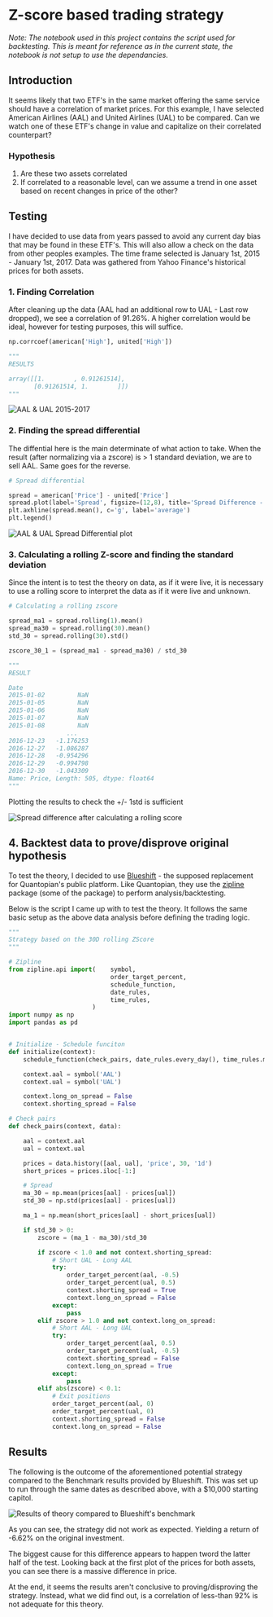 # Z-score based trading strategy

*Note: The notebook used in this project contains the script used for backtesting. This is meant for reference as in the current state, the notebook is not setup to use the dependancies.*

## Introduction
It seems likely that two ETF's in the same market offering the same service should have a correlation of market prices.  For this example, I have selected American Airlines (AAL) and United Airlines (UAL) to be compared. Can we watch one of these ETF's change in value and capitalize on their correlated counterpart?


### Hypothesis
1. Are these two assets correlated
2. If correlated to a reasonable level, can we assume a trend in one asset based on recent changes in price of the other?

## Testing

I have decided to use data from years passed to avoid any current day bias that may be found in these ETF's.  This will also allow a check on the data from other peoples examples.  The time frame selected is January 1st, 2015 - January 1st, 2017.  Data was gathered from Yahoo Finance's historical prices for both assets.

### 1. Finding Correlation

After cleaning up the data (AAL had an additional row to UAL - Last row dropped), we see a correlation of 91.26%. A higher correlation would be ideal, however for testing purposes, this will suffice.
```py
np.corrcoef(american['High'], united['High'])

"""
RESULTS

array([[1.        , 0.91261514],
       [0.91261514, 1.        ]])
"""
```

![AAL & UAL 2015-2017](https://github.com/StevenSigil/testing_finances/blob/main/zscore_mavg_diff/charts/correlation_checking_AAL_UAL.png)

### 2. Finding the spread differential
The diffential here is the main determinate of what action to take. When the result (after normalizing via a zscore) is > 1 standard deviation, we are to sell AAL. Same goes for the reverse.

```py
# Spread differential

spread = american['Price'] - united['Price']
spread.plot(label='Spread', figsize=(12,8), title='Spread Difference - AAL vs UAL')
plt.axhline(spread.mean(), c='g', label='average')
plt.legend()
```

![AAL & UAL Spread Differential plot](https://github.com/StevenSigil/testing_finances/blob/main/zscore_mavg_diff/charts/spread_difference_AAL_UAL.png)

### 3. Calculating a rolling Z-score and finding the standard deviation

Since the intent is to test the theory on data, as if it were live, it is necessary to use a rolling score to interpret the data as if it were live and unknown.

```py
# Calculating a rolling zscore

spread_ma1 = spread.rolling(1).mean()
spread_ma30 = spread.rolling(30).mean()
std_30 = spread.rolling(30).std()

zscore_30_1 = (spread_ma1 - spread_ma30) / std_30

"""
RESULT

Date
2015-01-02         NaN
2015-01-05         NaN
2015-01-06         NaN
2015-01-07         NaN
2015-01-08         NaN
                ...   
2016-12-23   -1.176253
2016-12-27   -1.086287
2016-12-28   -0.954296
2016-12-29   -0.994798
2016-12-30   -1.043309
Name: Price, Length: 505, dtype: float64
"""
```

Plotting the results to check the +/- 1std is sufficient

![Spread difference after calculating a rolling score](https://github.com/StevenSigil/testing_finances/blob/main/zscore_mavg_diff/charts/rolling_30d_zscore.png)

## 4. Backtest data to prove/disprove original hypothesis

To test the theory, I decided to use [Blueshift](https://blueshift.quantinsti.com/) - the supposed replacement for Quantopian's public platform.  Like Quantopian, they use the [zipline](https://www.zipline.io/) package (some of the package) to perform analysis/backtesting.

Below is the script I came up with to test the theory. It follows the same basic setup as the above data analysis before defining the trading logic.

```py
"""
Strategy based on the 30D rolling ZScore
"""

# Zipline
from zipline.api import(    symbol,
                            order_target_percent,
                            schedule_function,
                            date_rules,
                            time_rules,
                       )
import numpy as np
import pandas as pd


# Initialize - Schedule funciton 
def initialize(context):
    schedule_function(check_pairs, date_rules.every_day(), time_rules.market_close(minutes=60))

    context.aal = symbol('AAL')
    context.ual = symbol('UAL')

    context.long_on_spread = False
    context.shorting_spread = False

# Check pairs
def check_pairs(context, data):

    aal = context.aal
    ual = context.ual

    prices = data.history([aal, ual], 'price', 30, '1d')
    short_prices = prices.iloc[-1:]

    # Spread
    ma_30 = np.mean(prices[aal] - prices[ual])
    std_30 = np.std(prices[aal] - prices[ual])

    ma_1 = np.mean(short_prices[aal] - short_prices[ual])

    if std_30 > 0:
        zscore = (ma_1 - ma_30)/std_30

        if zscore < 1.0 and not context.shorting_spread:
            # Short UAL - Long AAL
            try:
                order_target_percent(aal, -0.5)
                order_target_percent(ual, 0.5)
                context.shorting_spread = True
                context.long_on_spread = False
            except:
                pass
        elif zscore > 1.0 and not context.long_on_spread:
            # Short AAL - Long UAL
            try:
                order_target_percent(aal, 0.5)
                order_target_percent(ual, -0.5)
                context.shorting_spread = False
                context.long_on_spread = True
            except:
                pass
        elif abs(zscore) < 0.1:
            # Exit positions
            order_target_percent(aal, 0)
            order_target_percent(ual, 0)
            context.shorting_spread = False
            context.long_on_spread = False

```

## Results

The following is the outcome of the aforementioned potential strategy compared to the Benchmark results provided by Blueshift.  This was set up to run through the same dates as described above, with a $10,000 starting capitol.

![Results of theory compared to Blueshift's benchmark](https://github.com/StevenSigil/testing_finances/blob/main/zscore_mavg_diff/charts/zscore%20results.png)

As you can see, the strategy did not work as expected. Yielding a return of -6.62% on the original investment.  

The biggest cause for this difference appears to happen tword the latter half of the test. Looking back at the first plot of the prices for both assets, you can see there is a massive difference in price. 

At the end, it seems the results aren't conclusive to proving/disproving the strategy. Instead, what we did find out, is a correlation of less-than 92% is not adequate for this theory.